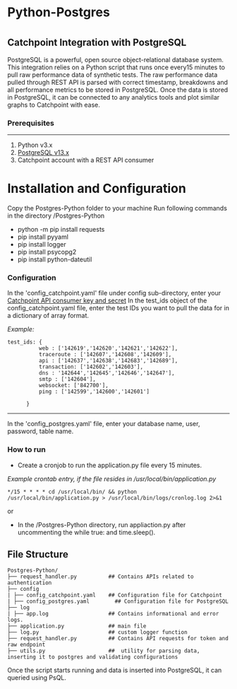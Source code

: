 # Python-Postgres
#
Catchpoint Integration with PostgreSQL
---

PostgreSQL is a powerful, open source object-relational database system.
This integration relies on a Python script that runs once every15 minutes to pull raw performance data of synthetic tests. The raw performance data pulled through REST API is parsed with correct timestamp, breakdowns and all performance metrics to be stored in PostgreSQL. Once the data is stored in PostgreSQL, it can be connected to any analytics tools and plot similar graphs to Catchpoint with ease.


### Prerequisites
---
1. Python v3.x
2. [PostgreSQL v13.x](https://www.postgresql.org/download/)
3. Catchpoint account with a REST API consumer

# Installation and Configuration

Copy the Postgres-Python folder to your machine
Run following commands in the directory /Postgres-Python
   - python -m pip install requests
   - pip install pyyaml
   - pip install logger
   - pip install psycopg2
   - pip install python-dateutil
   
   
### Configuration
In the 'config_catchpoint.yaml' file under config sub-directory, enter your [Catchpoint API consumer key and secret](https://portal.catchpoint.com/ui/Content/Administration/ApiDetail.aspx)
In the test_ids object of the config_catchpoint.yaml file, enter the test IDs you want to pull the data for in a dictionary of array format.

*Example:*

    test_ids: { 
              web : ['142619','142620','142621','142622'],
              traceroute : ['142607','142608','142609'], 
              api : ['142637','142638','142683','142689'],
              transaction: ['142602','142603'],
              dns : '142644','142645','142646','142647'],
              smtp : ['142604'],
              websocket: ['842700'],
              ping : ['142599','142600','142601']
              
          }
---       
In the 'config_postgres.yaml' file, enter your database name, user, password, table name.


### How to run

 
- Create a cronjob to run the application.py file every 15 minutes.

*Example crontab entry, if the file resides in /usr/local/bin/application.py*

`*/15 * * * * cd /usr/local/bin/ && python /usr/local/bin/application.py > /usr/local/bin/logs/cronlog.log 2>&1`


or 

- In the /Postgres-Python directory, run appliaction.py after uncommenting the while true: and time.sleep().




## File Structure

    Postgres-Python/
    ├── request_handler.py          ## Contains APIs related to authentication       
    ├── config
    | ├── config_catchpoint.yaml    ## Configuration file for Catchpoint 
    | ├── config_postgres.yaml        ## Configuration file for PostgreSQL 
    ├── log
    | ├── app.log                   ## Contains informational and error logs. 
    ├── application.py              ## main file
    ├── log.py                      ## custom logger function
    ├── request_handler.py          ## Contains API requests for token and raw endpoint 
    ├── utils.py                    ##  utility for parsing data, inserting it to postgres and validating configurations
           

Once the script starts running and data is inserted into PostgreSQL, it can queried using PsQL.
